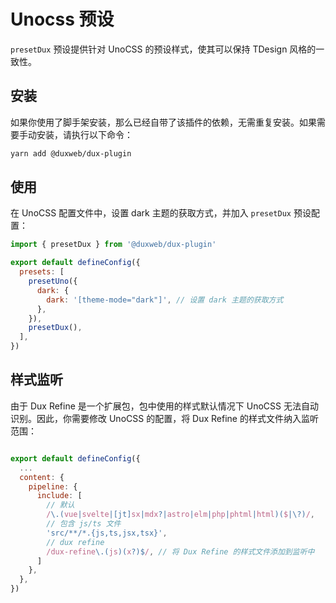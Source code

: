 # Unocss 预设

`presetDux` 预设提供针对 UnoCSS 的预设样式，使其可以保持 TDesign 风格的一致性。

## 安装

如果你使用了脚手架安装，那么已经自带了该插件的依赖，无需重复安装。如果需要手动安装，请执行以下命令：

```sh
yarn add @duxweb/dux-plugin
```

## 使用

在 UnoCSS 配置文件中，设置 dark 主题的获取方式，并加入 `presetDux` 预设配置：

```js
import { presetDux } from '@duxweb/dux-plugin'

export default defineConfig({
  presets: [
    presetUno({
      dark: {
        dark: '[theme-mode="dark"]', // 设置 dark 主题的获取方式
      },
    }),
    presetDux(),
  ],
})

```

## 样式监听

由于 Dux Refine 是一个扩展包，包中使用的样式默认情况下 UnoCSS 无法自动识别。因此，你需要修改 UnoCSS 的配置，将 Dux Refine 的样式文件纳入监听范围：

```js

export default defineConfig({
  ...
  content: {
    pipeline: {
      include: [
        // 默认
        /\.(vue|svelte|[jt]sx|mdx?|astro|elm|php|phtml|html)($|\?)/,
        // 包含 js/ts 文件
        'src/**/*.{js,ts,jsx,tsx}',
        // dux refine
        /dux-refine\.(js)(x?)$/, // 将 Dux Refine 的样式文件添加到监听中
      ]
    },
  },
})
```